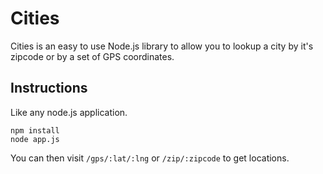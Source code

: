 # Cities

Cities is an easy to use Node.js library to allow you to lookup a city by it's zipcode or by a set of GPS coordinates.

## Instructions

Like any node.js application.

    npm install
    node app.js

You can then visit `/gps/:lat/:lng` or `/zip/:zipcode` to get locations.
